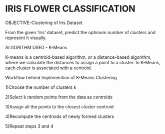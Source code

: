 # IRIS FLOWER CLASSIFICATION
OBJECTIVE-Clustering of Iris Dataset

From the given ‘Iris’ dataset, predict the optimum number of clusters and represent it visually.

ALGORITHM USED - K-Means

K-means is a centroid-based algorithm, or a distance-based algorithm, where we calculate the distances to assign a point to a cluster. In K-Means, each cluster is associated with a centroid.

Workflow behind Implemention of K-Means Clustering

1)Choose the number of clusters k

2)Select k random points from the data as centroids

3)Assign all the points to the closest cluster centroid

4)Recompute the centroids of newly formed clusters

5)Repeat steps 3 and 4
